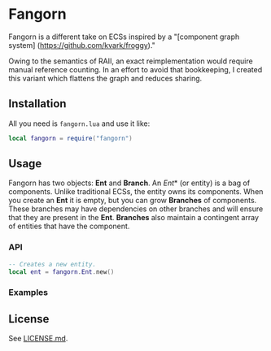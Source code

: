 
# Fangorn

Fangorn is a different take on ECSs inspired by a "[component graph system]
(https://github.com/kvark/froggy)."

Owing to the semantics of RAII, an exact reimplementation would require manual
reference counting. In an effort to avoid that bookkeeping, I created this
variant which flattens the graph and reduces sharing.

## Installation

All you need is `fangorn.lua` and use it like:

```lua
local fangorn = require("fangorn")
```

## Usage

Fangorn has two objects: **Ent** and **Branch**. An *Ent** (or entity) is a
bag of components. Unlike traditional ECSs, the entity owns its components.
When you create an **Ent** it is empty, but you can grow **Branches** of
components. These branches may have dependencies on other branches and will
ensure that they are present in the **Ent**. **Branches** also maintain a
contingent array of entities that have the component.

### API

```lua
-- Creates a new entity.
local ent = fangorn.Ent.new()
```

### Examples

## License

See [LICENSE.md](LICENSE.md).
